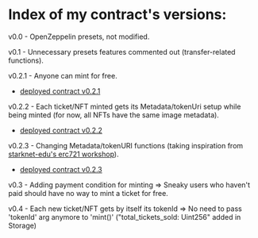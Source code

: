 # Index of my contract's versions:

v0.0 - OpenZeppelin presets, not modified.

v0.1 - Unnecessary presets features commented out (transfer-related functions).

v0.2.1 - Anyone can mint for free.

- [deployed contract v0.2.1](https://testnet.starkscan.co/contract/0x00d8f75edfed347830a637898b5110cdd2f287761660d572360f29f3548cdae9)

v0.2.2 - Each ticket/NFT minted gets its Metadata/tokenUri setup while being minted (for now, all NFTs have the same image metadata).

- [deployed contract v0.2.2](https://testnet.starkscan.co/contract/0x06f38318b7c32b3fd6e8614f8a3214b5bff0de75a9c2480838f2922970ad5fe9)

v0.2.3 - Changing Metadata/tokenURI functions (taking inspiration from [starknet-edu's erc721 workshop](https://david-barreto.com/starknet-erc721-workshop-exercise-7/)).

- [deployed contract v0.2.3](https://testnet.starkscan.co/contract/0x003cf404e30e9b60fb0b788245b85c5ec89748c659002789a13c43324f945976)

v0.3 - Adding payment condition for minting => Sneaky users who haven't paid should have no way to mint a ticket for free.

v0.4 - Each new ticket/NFT gets by itself its tokenId => No need to pass 'tokenId' arg anymore to 'mint()' ("total_tickets_sold: Uint256" added in Storage)

